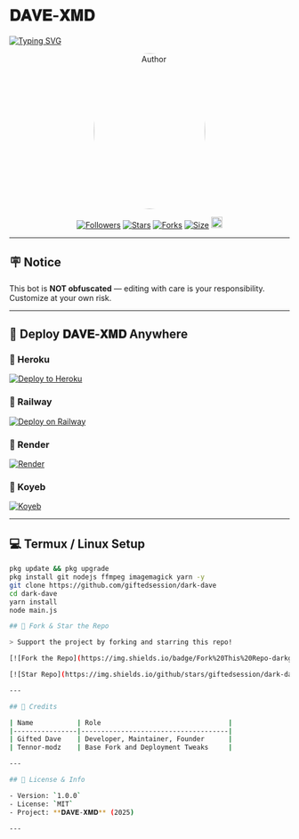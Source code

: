 # 𝐃𝐀𝐕𝐄-𝐗𝐌𝐃

<a href="https://git.io/typing-svg">
  <img src="https://readme-typing-svg.demolab.com?font=Black+Ops+One&size=50&pause=1000&color=1BAFBAFF&center=true&width=910&height=100&lines=THANKS+FOR+CHOOSING+𝐃𝐀𝐕𝐄-𝐗𝐌𝐃;MULTI+DEVICE+WHATSAPP+BOT;CREATED+BY+GIFTED+DAVE;RELEASED+24.03.2025" alt="Typing SVG" />
</a>

<p align="center">
  <a href="https://github.com/giftedsession">
    <img title="Author" src="https://files.catbox.moe/vr83h2.jpg" width="200" height="280" style="border-radius: 80%;">
  </a>
</p>

<p align="center">
  <a href="https://github.com/giftedsession/followers"><img title="Followers" src="https://img.shields.io/github/followers/giftedsession?color=blue&style=flat-square"></a>
  <a href="https://github.com/giftedsession/dark-dave/stargazers"><img title="Stars" src="https://img.shields.io/github/stars/giftedsession/dark-dave?color=blue&style=flat-square"></a>
  <a href="https://github.com/giftedsession/dark-dave/network/members"><img title="Forks" src="https://img.shields.io/github/forks/giftedsession/dark-dave?color=blue&style=flat-square"></a>
  <a href="https://github.com/giftedsession/dark-dave"><img title="Size" src="https://img.shields.io/github/repo-size/giftedsession/dark-dave?style=flat-square&color=green"></a>
  <a href="https://github.com/giftedsession/dark-dave/graphs/commit-activity"><img height="20" src="https://img.shields.io/badge/Maintained%3F-yes-green.svg"></a>
</p>

---

## 🪧 Notice
This bot is **NOT obfuscated** — editing with care is your responsibility. Customize at your own risk.

---

## 🚀 Deploy 𝐃𝐀𝐕𝐄-𝐗𝐌𝐃 Anywhere

### 🔸 Heroku

[![Deploy to Heroku](https://img.shields.io/badge/Deploy%20to-Heroku-purple?style=for-the-badge&logo=heroku)](https://heroku.com)

### 🔸 Railway

[![Deploy on Railway](https://img.shields.io/badge/Deploy%20on-Railway-blue?style=for-the-badge&logo=railway)](https://railway.app)

### 🔸 Render

[![Render](https://img.shields.io/badge/Deploy%20on-Render-black?style=for-the-badge&logo=render)](https://render.com)

### 🔸 Koyeb

[![Koyeb](https://img.shields.io/badge/Deploy%20on-Koyeb-yellow?style=for-the-badge&logo=koyeb)](https://www.koyeb.com/)

---

## 💻 Termux / Linux Setup

```bash
pkg update && pkg upgrade
pkg install git nodejs ffmpeg imagemagick yarn -y
git clone https://github.com/giftedsession/dark-dave
cd dark-dave
yarn install
node main.js

## 📌 Fork & Star the Repo

> Support the project by forking and starring this repo!

[![Fork the Repo](https://img.shields.io/badge/Fork%20This%20Repo-darkgreen?style=for-the-badge&logo=github)](https://github.com/giftedsession/dark-dave/fork)

[![Star Repo](https://img.shields.io/github/stars/giftedsession/dark-dave?style=for-the-badge)](https://github.com/giftedsession/dark-dave)

---

## 🧠 Credits

| Name           | Role                                |
|----------------|-------------------------------------|
| Gifted Dave    | Developer, Maintainer, Founder      |
| Tennor-modz    | Base Fork and Deployment Tweaks     |

---

## 🧾 License & Info

- Version: `1.0.0`
- License: `MIT`
- Project: **𝐃𝐀𝐕𝐄-𝐗𝐌𝐃** (2025)

---
